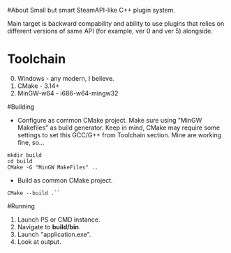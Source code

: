 #About
Small but smart SteamAPI-like C++ plugin system.

Main target is backward compability and ability to use plugins that relies on different versions of same API 
(for example, ver 0 and ver 5) alongside.  

# Toolchain
0. Windows - any modern, I believe.
1. CMake - 3.14+
2. MinGW-w64 - i686-w64-mingw32

#Building
* Configure as common CMake project. Make sure using "MinGW Makefiles" as build generator. Keep in mind, 
CMake may require some settings to set this GCC/G++ from Toolchain section. Mine are working fine, so...
```
mkdir build
cd build
CMake -G "MinGW MakeFiles" ..
```
* Build as common CMake project.
```
CMake --build .``
```

#Running
1. Launch PS or CMD instance.
2. Navigate to **build/bin**.
3. Launch "application.exe".
4. Look at output. 
